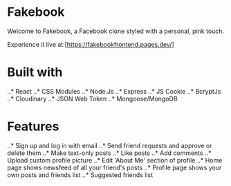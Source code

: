 # Fakebook

Welcome to Fakebook, a Facebook clone styled with a personal, pink touch.

Experience it live at:[https://fakebookfrontend.pages.dev/] 

# Built with

..* React
..* CSS Modules
..* Node.Js
..* Express
..* JS Cookie
..* BcryptJs
..* Cloudinary
..* JSON Web Token
..* Mongoose/MongoDB

# Features


..* Sign up and log in with email
..* Send friend requests and approve or delete them
..* Make text-only posts
..* Like posts
..* Add comments
..* Upload custom profile picture
..* Edit 'About Me' section of profile
..* Home page shows newsfeed of all your friend's posts
..* Profile page shows your own posts and friends list
..* Suggested friends list



